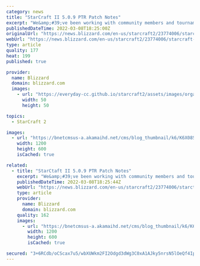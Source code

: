 ```yaml
---
category: news
title: "StarCraft II 5.0.9 PTR Patch Notes"
excerpt: "We&amp;#39;ve been working with community members and tournament organizers to put together a Balance Patch. You can check it out on the PTR now!"
publishedDateTime: 2022-03-08T18:25:00Z
originalUrl: "https://news.blizzard.com/en-us/starcraft2/23774006/starcraft-ii-5-0-9-ptr-patch-notes"
webUrl: "https://news.blizzard.com/en-us/starcraft2/23774006/starcraft-ii-5-0-9-ptr-patch-notes"
type: article
quality: 177
heat: 199
published: true

provider:
  name: Blizzard
  domain: blizzard.com
  images:
    - url: "https://everyday-cc.github.io/starcraft2/assets/images/organizations/blizzard.com-50x50.jpg"
      width: 50
      height: 50

topics:
  - StarCraft 2

images:
  - url: "https://bnetcmsus-a.akamaihd.net/cms/blog_thumbnail/k6/K6X08SHQEVJ61519841731768.JPG"
    width: 1200
    height: 600
    isCached: true

related:
  - title: "StarCtaft II 5.0.9 PTR Patch Notes"
    excerpt: "We&amp;#39;ve been working with community members and tournament organizers to put together a Balance Patch. You can check it out on the PTR now!"
    publishedDateTime: 2022-03-08T18:25:44Z
    webUrl: "https://news.blizzard.com/en-us/starcraft2/23774006/starctaft-ii-5-0-9-ptr-patch-notes"
    type: article
    provider:
      name: Blizzard
      domain: blizzard.com
    quality: 162
    images:
      - url: "https://bnetcmsus-a.akamaihd.net/cms/blog_thumbnail/k6/K6X08SHQEVJ61519841731768.JPG"
        width: 1200
        height: 600
        isCached: true

secured: "3+6RCdb/oCScax7u5/wbXUWkm2FI2Odgd3dWg3C0xA1AJky5nrsN5lOeQf4IpbYpnV82vRrdFufp7rsBH+54SOYIqEINTmig4/LAXSoPzBoiVC/ON+3a1ITwPyfADDIvQEbQ9raAxa35xDHjr5RNDSHtq8FVLu41OURxGMAgAwNZg9RckQjIbmzPFKkNEZEeWKOFeMXxaxg5C+G7MtJ4GvOPf3rNzaCBxqqdNP24XdsvY+KLCppXRyGbB5F95YjRbQ9HQe+REWMr9JKV+uBl3Uno7iFRnAnODTXCUFNzubP3OZffc2MjE/cJed7ZdXJ3zXInMIzUYnWhMOoPbCvDpLc5dPM8qID2FmDTV59OS7Q=;G7FAIO2VHACk7lpsDEHMuA=="
---
```


